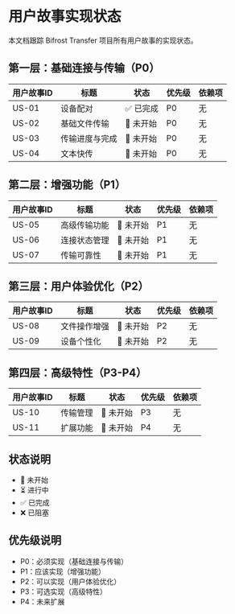 # 用户故事实现状态

本文档跟踪 Bifrost Transfer 项目所有用户故事的实现状态。

## 第一层：基础连接与传输（P0）

| 用户故事ID | 标题 | 状态 | 优先级 | 依赖项 |
|-------|--------|--------|----------|--------------|
| US-01 | 设备配对 | ✅ 已完成 | P0 | 无 |
| US-02 | 基础文件传输 | 🔄 未开始 | P0 | 无 |
| US-03 | 传输进度与完成 | 🔄 未开始 | P0 | 无 |
| US-04 | 文本快传 | 🔄 未开始 | P0 | 无 |

## 第二层：增强功能（P1）

| 用户故事ID | 标题 | 状态 | 优先级 | 依赖项 |
|-------|--------|--------|----------|--------------|
| US-05 | 高级传输功能 | 🔄 未开始 | P1 | 无 |
| US-06 | 连接状态管理 | 🔄 未开始 | P1 | 无 |
| US-07 | 传输可靠性 | 🔄 未开始 | P1 | 无 |

## 第三层：用户体验优化（P2）

| 用户故事ID | 标题 | 状态 | 优先级 | 依赖项 |
|-------|--------|--------|----------|--------------|
| US-08 | 文件操作增强 | 🔄 未开始 | P2 | 无 |
| US-09 | 设备个性化 | 🔄 未开始 | P2 | 无 |

## 第四层：高级特性（P3-P4）

| 用户故事ID | 标题 | 状态 | 优先级 | 依赖项 |
|-------|--------|--------|----------|--------------|
| US-10 | 传输管理 | 🔄 未开始 | P3 | 无 |
| US-11 | 扩展功能 | 🔄 未开始 | P4 | 无 |

## 状态说明
- 🔄 未开始
- ⏳ 进行中
- ✅ 已完成
- ❌ 已阻塞

## 优先级说明
- P0：必须实现（基础连接与传输）
- P1：应该实现（增强功能）
- P2：可以实现（用户体验优化）
- P3：可选实现（高级特性）
- P4：未来扩展
